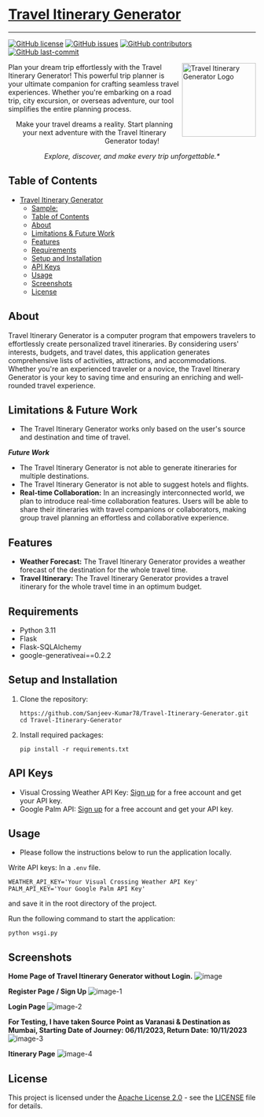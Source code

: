 # [Travel Itinerary Generator](https://sanjeev02.pythonanywhere.com)
***

[![GitHub license](https://img.shields.io/github/license/Sanjeev-Kumar78/Travel-Itinerary-Generator)](LICENSE)
[![GitHub issues](https://img.shields.io/github/issues/Sanjeev-Kumar78/Travel-Itinerary-Generator)]()
[![GitHub contributors](https://img.shields.io/github/contributors/Sanjeev-Kumar78/Travel-Itinerary-Generator)]()
[![GitHub last-commit](https://img.shields.io/github/last-commit/Sanjeev-Kumar78/Travel-Itinerary-Generator)]()


<img title="Travel-Itinerary-Generator" align='right' src="/static/logo.svg" alt="Travel Itinerary Generator Logo" width="150"/>

Plan your dream trip effortlessly with the Travel Itinerary Generator! This powerful trip planner is your ultimate companion for crafting seamless travel experiences. Whether you're embarking on a road trip, city excursion, or overseas adventure, our tool simplifies the entire planning process.






<p align="center">
Make your travel dreams a reality. Start planning your next adventure with the Travel Itinerary Generator today!
</p>
<p align="center">
<i>Explore, discover, and make every trip unforgettable.*</i>
</p>

## Table of Contents

- [Travel Itinerary Generator](#travel-itinerary-generator)
  - [Sample:](#sample)
  - [Table of Contents](#table-of-contents)
  - [About](#about)
  - [Limitations \& Future Work](#limitations--future-work)
  - [Features](#features)
  - [Requirements](#requirements)
  - [Setup and Installation](#setup-and-installation)
  - [API Keys](#api-keys)
  - [Usage](#usage)
  - [Screenshots](#screenshots)
  - [License](#license)

## About

Travel Itinerary Generator is a computer program that empowers travelers to effortlessly create personalized travel itineraries. By considering users' interests, budgets, and travel dates, this application generates comprehensive lists of activities, attractions, and accommodations. Whether you're an experienced traveler or a novice, the Travel Itinerary Generator is your key to saving time and ensuring an enriching and well-rounded travel experience.

## Limitations & Future Work
- The Travel Itinerary Generator works only based on the user's source and destination and time of travel.

***Future Work***
- The Travel Itinerary Generator is not able to generate itineraries for multiple destinations.
- The Travel Itinerary Generator is not able to suggest hotels and flights.
- **Real-time Collaboration:** In an increasingly interconnected world, we plan to introduce real-time collaboration features. Users will be able to share their itineraries with travel companions or collaborators, making group travel planning an effortless and collaborative experience.

## Features

- **Weather Forecast:** The Travel Itinerary Generator provides a weather forecast of the destination for the whole travel time.
- **Travel Itinerary:** The Travel Itinerary Generator provides a travel itinerary for the whole travel time in an optimum budget.
## Requirements

- Python 3.11
- Flask
- Flask-SQLAlchemy
- google-generativeai==0.2.2

## Setup and Installation

1. Clone the repository:

   ```shell
   https://github.com/Sanjeev-Kumar78/Travel-Itinerary-Generator.git
   cd Travel-Itinerary-Generator
2. Install required packages:

   ```shell
   pip install -r requirements.txt
   ```

## API Keys
- Visual Crossing Weather API Key: [Sign up](https://www.visualcrossing.com/weather-api) for a free account and get your API key.
- Google Palm API: [Sign up](https://makersuite.google.com) for a free account and get your API key.

## Usage
- Please follow the instructions below to run the application locally.

Write API keys: In a `.env` file.
```shell
WEATHER_API_KEY='Your Visual Crossing Weather API Key'
PALM_API_KEY='Your Google Palm API Key'
```
and save it in the root directory of the project.

Run the following command to start the application:
```shell
python wsgi.py
```

## Screenshots

**Home Page of Travel Itinerary Generator without Login.**
![image](https://github.com/Sanjeev-Kumar78/Travel-Itinerary-Generator/assets/62820550/a5e0f1c9-b0c4-4c1b-ba50-1a0b6c2a56bf)


**Register Page / Sign Up**
![image-1](https://github.com/Sanjeev-Kumar78/Travel-Itinerary-Generator/assets/62820550/2c2f90ff-c81d-48e6-a64f-ed71a1485cc8)


**Login Page**
![image-2](https://github.com/Sanjeev-Kumar78/Travel-Itinerary-Generator/assets/62820550/7f50219b-546a-43d0-83bd-ca5d2262c261)


**For Testing, I have taken Source Point as Varanasi & Destination as Mumbai, Starting Date of Journey: 06/11/2023, Return Date: 10/11/2023**
![image-3](https://github.com/Sanjeev-Kumar78/Travel-Itinerary-Generator/assets/62820550/9b429e5a-722c-4d0c-ae39-b4e64440a34a)


**Itinerary Page**
![image-4](https://github.com/Sanjeev-Kumar78/Travel-Itinerary-Generator/assets/62820550/9f91a253-7ab8-4211-9b58-0a843cc66f0e)


## License

This project is licensed under the [Apache License 2.0](LICENSE) - see the [LICENSE](LICENSE) file for details.

